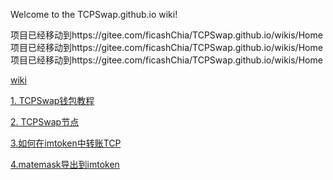 Welcome to the TCPSwap.github.io wiki!

项目已经移动到https://gitee.com/ficashChia/TCPSwap.github.io/wikis/Home
项目已经移动到https://gitee.com/ficashChia/TCPSwap.github.io/wikis/Home
项目已经移动到https://gitee.com/ficashChia/TCPSwap.github.io/wikis/Home

[wiki](https://gitee.com/ficashChia/TCPSwap.github.io/wikis/Home)

[1. TCPSwap钱包教程](https://gitee.com/ficashChia/TCPSwap.github.io/wikis/1.-TCPSwap%E9%92%B1%E5%8C%85%E6%95%99%E7%A8%8B)

[2. TCPSwap节点](https://gitee.com/ficashChia/TCPSwap.github.io/wikis/2.%20TCPSwap%E8%8A%82%E7%82%B9)

[3.如何在imtoken中转账TCP](https://gitee.com/ficashChia/TCPSwap.github.io/wikis/3.%E5%A6%82%E4%BD%95%E5%9C%A8imtoken%E4%B8%AD%E8%BD%AC%E8%B4%A6TCP)

[4.matemask导出到imtoken](https://gitee.com/ficashChia/TCPSwap.github.io/wikis/4.matemask%E5%AF%BC%E5%87%BA%E5%88%B0imtoken)
